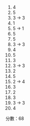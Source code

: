 1. 4
2. 5
3. 3 -> 3
4. 1
5. 5 -> 1
6. 5
7. 5
8. 3 -> 3
9. 4
10. 5
11. 3
12. 3 -> 3
13. 2
14. 5
15. 2 -> 4
16. 3
17. 2
18. 3
19. 3 -> 3
20. 4

分數：68

